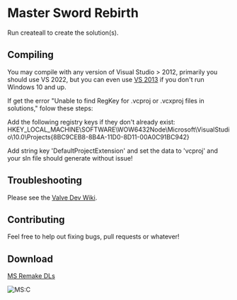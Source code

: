# Master Sword Rebirth
Run createall to create the solution(s).

## Compiling
You may compile with any version of Visual Studio > 2012, primarily you should use VS 2022, but you can even use [VS 2013](https://visualstudio.microsoft.com/vs/older-downloads/) if you don't run Windows 10 and up.

If get the error "Unable to find RegKey for .vcproj or .vcxproj files in solutions," folow these steps:

Add the following registry keys if they don't already exist:
HKEY_LOCAL_MACHINE\SOFTWARE\WOW6432Node\Microsoft\VisualStudio\10.0\Projects\{8BC9CEB8-8B4A-11D0-8D11-00A0C91BC942}

Add string key 'DefaultProjectExtension' and set the data to 'vcproj' and your sln file should generate without issue!

## Troubleshooting
Please see the [Valve Dev Wiki](https://developer.valvesoftware.com/wiki/Source_SDK_2013#Troubleshooting).

## Contributing
Feel free to help out fixing bugs, pull requests or whatever!

## Download
[MS Remake DLs](https://www.msremake.com/resources/master-sword-classic-full-installer.22/)

![MS:C](./msc.png)

